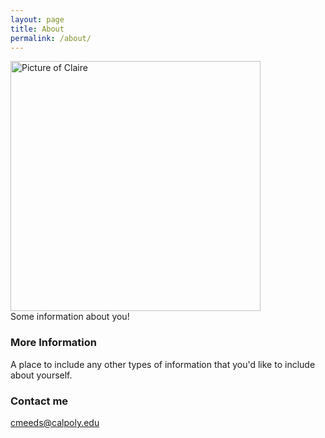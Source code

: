 ```yaml
---
layout: page
title: About
permalink: /about/
---
```

<img src="{{site.baseurl}}/images/CM.png" alt="Picture of Claire" width="400" style="float: left; margin-top: 0px; margin-right: 100px" />



Some information about you!

### More Information

A place to include any other types of information that you'd like to include about yourself.

### Contact me

[cmeeds@calpoly.edu](cmeeds@calpoly.edu)
